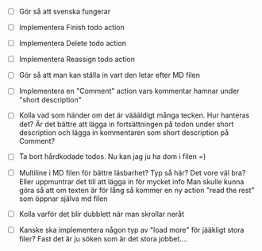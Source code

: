 - [ ] Gör så att svenska fungerar
- [ ] Implementera Finish todo action
- [ ] Implementera Delete todo action
- [ ] Implementera Reassign todo action
- [ ] Gör så att man kan ställa in vart den letar efter MD filen
- [ ] Implementera en "Comment" action vars kommentar hamnar under "short description"
- [ ] Kolla vad som händer om det är väääldigt många tecken. Hur hanteras det? Är det bättre att lägga in fortsättningen på todon under short description och lägga in kommentaren som short description på Comment?
- [ ] Ta bort hårdkodade todos. Nu kan jag ju ha dom i filen =)
- [ ] Multiline i MD filen för bättre läsbarhet?
      Typ så här? Det vore väl bra? Eller uppmuntrar det till att lägga in för mycket info
      Man skulle kunna göra så att om texten är för lång så kommer en ny action "read the rest" som öppnar själva md filen
- [ ] Kolla varför det blir dubblett när man skrollar neråt
- [ ] Kanske ska implementera någon typ av "load more" för jääkligt stora filer? Fast det är ju söken som är det stora jobbet....



